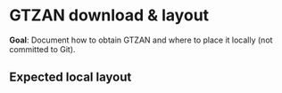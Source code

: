 # GTZAN download & layout

**Goal**: Document how to obtain GTZAN and where to place it locally (not committed to Git).

## Expected local layout

